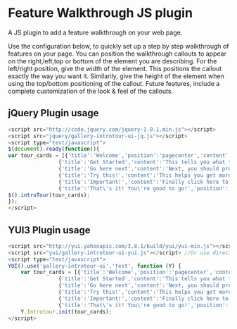 Feature Walkthrough JS plugin
============

A JS plugin to add a feature walkthrough on your web page.

Use the configuration below, to quickly set up a step by step walkthrough of features on your page. 
You can position the walkthrough callouts to appear on the right,left,top or bottom of the element you are describing. 
For the left/right position, give the width of the element. 
This positions the callout exactly the way you want it. 
Similarily, give the height of the element when using the top/bottom positioning of the callout. 
Future features, include a complete customization of the look & feel of the callouts.

jQuery Plugin usage
-------------------

```javascript
<script src="http://code.jquery.com/jquery-1.9.1.min.js"></script>
<script src="jquery/gallery-introtour-ui-jq.js"></script>
<script type="text/javascript">
$(document).ready(function(){
var tour_cards = [{'title':'Welcome','position':'pagecenter','content':'Welcome to this feature tour'},
                {'title':'Get Started','content':'This tells you what to do to get started.','divfocus':'hello1','position':'right','width':'100'},
                {'title':'Go here next','content':'Next, you should probably try this out.','divfocus':'hello2','position':'top','height':'125'},
                {'title':'Try this!','content':'This helps you get more information.','divfocus':'hello3','position':'bottom','height':'50'},
                {'title':'Important!','content':'Finally click here to save changes.','divfocus':'hello4','position':'left','width':'50'},
                {'title':'That\'s it! You\'re good to go!','position':'pagecenter'}];
$().introTour(tour_cards);  
});
</script>
```


YUI3 Plugin usage
-----------------

```javascript
<script src="http://yui.yahooapis.com/3.8.1/build/yui/yui-min.js"></script>
<script src="yui/gallery-introtour-ui-yui.js"></script> //Or use directly from CDN.
<script type="text/javascript">
YUI().use('gallery-introtour-ui','test', function (Y) {
    var tour_cards = [{'title':'Welcome','position':'pagecenter','content':'Welcome to this feature tour'},
                {'title':'Get Started','content':'This tells you what to do to get started.','divfocus':'hello1','position':'right','width':'100'},
                {'title':'Go here next','content':'Next, you should probably try this out.','divfocus':'hello2','position':'top','height':'125'},
                {'title':'Try this!','content':'This helps you get more information.','divfocus':'hello3','position':'bottom','height':'50'},
                {'title':'Important!','content':'Finally click here to save changes.','divfocus':'hello4','position':'left','width':'50'},
                {'title':'That\'s it! You\'re good to go!','position':'pagecenter'}];
    Y.Introtour.init(tour_cards);
</script>
```

